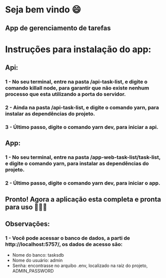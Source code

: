 # Seja bem vindo :smile:
## App de gerenciamento de tarefas

# Instruções para instalação do app:

## Api:
### 1 - No seu terminal, entre na pasta /api-task-list, e digite o comando killall node, para garantir que não existe nenhum processo que esta utilizando a porta do servidor.
### 2 - Ainda na pasta /api-task-list, e digite o comando yarn, para instalar as dependências do projeto.
### 3 - Último passo, digite o comando yarn dev, para iniciar a api.

## App:
### 1 - No seu terminal, entre na pasta /app-web-task-list/task-list, e digite o comando yarn, para instalar as dependências do projeto.
### 2 - Último passo, digite o comando yarn dev, para iniciar o app.

## Pronto! Agora a aplicação esta completa e pronta para uso 🚀🚀🚀

## Observações:
### 1 - Você pode acessar o banco de dados, a parti de http://localhost:5757/, os dados de acesso são:
- Nome do banco: tasksdb
- Nome do usuário: admin
- Senha: encontrasse no arquibo .env, localizado na raíz do projeto, ADMIN_PASSWORD
